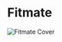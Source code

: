 # Fitmate 

![Fitmate Cover](https://ik.imagekit.io/akutegar/akutegar/fitmate/Cover.png?updatedAt=1702965052988)
